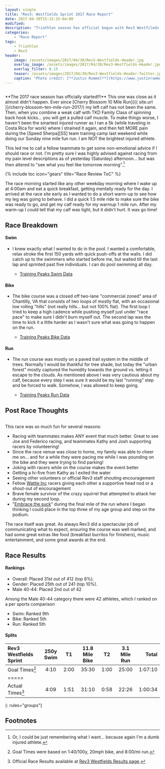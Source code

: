 ```yaml
---
layout: single
title: "Rev3: Westfields Sprint 2017 Race Report"
date: 2017-04-30T15:15:15-04:00
modified:
description: "Triathlon season has official begun with Rev3 Westfileds Sprint!" 	# For Twitter, not the Title
categories:
    - "Race Report"
tags:
    - Triathlon
    - Rev3
header:
    image: /assets/images/2017/04/30/Rev3-Westfields-Header.jpg            # Twitter (use 'overlay_image')
    overlay_image: /assets/images/2017/04/30/Rev3-Westfields-Header.jpg    # Article header at 2048x768
    overlay_filter: 0.15
    teaser: /assets/images/2017/04/30/Rev3-Westfields-Header-Twitter.jpg   # Shrink image to 575x216
    caption: "Photo credit: [**Justin Rummel**](https://www.justinrummel.com)"
---
```

<p class="align-left"><a href="{{ site.url }}/assets/images/2017/04/30/Rev3-Westfields-LG-3.jpg"><img src="{{ site.url }}/assets/images/2017/04/30/Rev3-Westfields-SM-3.jpg" alt="" /></a></p>**The 2017 race season has officially started!!!**  This one was close as it almost didn't happen.  Ever since [Cherry Blossom 10 Mile Run]({{ site.url }}/cherry-blossom-ten-mile-run-2017/) my left calf has not been the same.  Then, when you combine a weak calf with TKD Family Class of spinning back hook kicks... you will get a pulled calf muscle.  To make things worse, I haven't been the smartest injured runner as I ran a 5k (while traveling in Costa Rica for work) where I strained it again, and then felt MORE pain during the [Speed Sherpa][SS] team training camp last weekend while doing our Sunday nine mile fun run.  I am NOT the brightest injured athlete.

This led me to call a fellow teammate to get some non-emotional advice if I should race or not.  I'm pretty sure I was highly advised against racing from my pain level descriptions as of yesterday (Saturday) afternoon... but was then altered to "see what you feel like tomorrow morning".[^1]

<!-- Table of Contents -->
{% include toc icon="gears" title="Race Review ToC" %}

The race morning started like any other weekday morning where I wake up at 4:00am and eat a quick breakfast, getting mentally ready for the day.  I arrived at the race site early as I wanted to do a short warm-up to see how my leg was going to behave.  I did a quick 1.5 mile ride to make sure the bike was ready to go, and get my calf ready for my warmup 1 mile run.  After my warm-up I could tell that my calf was tight, but it didn't hurt.  It was go time!

Race Breakdown
---

#### Swim

- I knew exactly what I wanted to do in the pool.  I wanted a comfortable, relax stroke the first 150 yards with quick push-offs at the walls.  I did catch up to the swimmers who started before me, but waited till the last lap and sprinted past five individuals.  I can do pool swimming all day.

	+ [Training Peaks Swim Data](http://tpks.ws/fFGPs)

#### Bike

- The bike course was a closed off two-lane "commercial zoned" area of Chantilly, VA that consists of two loops of mostly flat, with an occasional low rolling "hills" (not really hills... but not 100% flat).  The first loop I tried to keep a high cadence while pushing myself just under "race pace" to make sure I didn't burn myself out.  The second lap was the time to kick it a little harder as I wasn't sure what was going to happen on the run.

	+ [Training Peaks Bike Data](http://tpks.ws/sDwC1)

#### Run

- The run course was mostly on a paved trail system in the middle of trees.  Normally I would be thankful for tree shade, but today the "urban forest" mostly captured the humidity towards the ground vs. letting it escape to the clouds.  As mentioned above I was very cautious about my calf, because every step I was sure it would be my last "running" step and be forced to walk.  Somehow, I was allowed to keep going.

	+ [Training Peaks Run Data](http://tpks.ws/ue6Jn)

Post Race Thoughts
---

<p class="align-right"><a href="{{ site.url }}/assets/images/2017/04/30/Rev3-Westfields-LG-1.jpg"><img src="{{ site.url }}/assets/images/2017/04/30/Rev3-Westfields-SM-1.jpg" alt="" /></a></p>This race was so much fun for several reasons:

- Racing with teammates makes ANY event that much better.  Great to see Joe and Federico racing, and teammates Kathy and Josh supporting racers by volunteering!
- Since the race venue was close to home, my family was able to cheer me on... and for a while they were pacing me while I was pounding on the bike and they were trying to find parking!
- Joking with racers while on the course makes the event better
- Getting a hi-five from Kathy as I exited the water
- Seeing other volunteers or official Rev3 staff shouting encouragement
- Fellow [Wattie Inc][wattie] racers giving each other a supportive head nod or a shout-out of encouragement
- Brave female survivor of the crazy squirrel that attempted to attack her during my second loop.
- "[Embrace the suck][suck]" during the final mile of the run where I began thinking I could place in the top three of my age group and step on the podium.

The race itself was great.  As always Rev3 did a spectacular job of communicating what to expect, ensuring the course was well marked, and had some great extras like food (breakfast burritos for finishers), music entertainment, and some great awards at the end.

Race Results
---

#### Rankings

- Overall: Placed 31st out of 412 (top 8%).
- Gender: Placed 25th out of 241 (top 10%).
- Male 40-44: Placed 2nd out of 42

Among the Male 40-44 category there were 42 athletes, which I ranked on a per sports comparison

- Swim: Ranked 9th
- Bike: Ranked 5th
- Run: Ranked 5th


<!--
#### Updated 2016-09-02 (Race Photos)

half third fourth fifth sixth

<figure class="fourth">
<a href="{{ site.url }}/assets/images/2017/04/30/EVENT-PRO-LG-1.jpg"><img src="{{ site.url }}/assets/images/2017/04/30/EVENT-PRO-SM-1.jpg" alt="" /></a>
<a href="{{ site.url }}/assets/images/2017/04/30/EVENT-PRO-LG-2.jpg"><img src="{{ site.url }}/assets/images/2017/04/30/EVENT-PRO-SM-2.jpg" alt="" /></a>
<a href="{{ site.url }}/assets/images/2017/04/30/EVENT-PRO-LG-3.jpg"><img src="{{ site.url }}/assets/images/2017/04/30/EVENT-PRO-SM-3.jpg" alt="" /></a>
<a href="{{ site.url }}/assets/images/2017/04/30/EVENT-PRO-LG-4.jpg"><img src="{{ site.url }}/assets/images/2017/04/30/EVENT-PRO-SM-4.jpg" alt="" /></a>
</figure>
-->

#### Splits

| Rev3 Westfields Sprint | 250y Swim    | T1   | 11.8 Mile Bike | T2   | 3.1 Mile Run   | Total       |
|:-----------------------|:------------:|:----:|:--------------:|:----:|:--------------:|------------:|
| Goal Times[^2]         | 4:10         | 2:00 | 35:30          | 1:00 | 25:00          | 1:07:10     |
|=====
| Actual Times[^3]       | 4:09         | 1:51 | 31:10          | 0:58 | 22:26          | 1:00:34     |
{: rules="groups"}


Footnotes
---

[^1]: Or, I could be just remembering what I want... because again I'm a dumb injured athlete.
[^2]: Goal Times were based on 1:40/100y, 20mph bike, and 8:00/mi run.
[^3]: Official Race Results available at [Rev3 Westfields Results page][event_results].

[SS]: http://www.speedsherpa.com
[event_results]: http://rev3tri.com/westfields/results/
[wattie]: https://www.wattieink.com
[suck]: https://www.google.com/search?q=Chris+McCormack+embrace+the+suck

